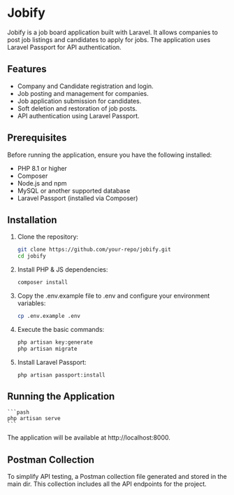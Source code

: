 # Jobify

Jobify is a job board application built with Laravel. It allows companies to post job listings and candidates to apply for jobs. The application uses Laravel Passport for API authentication.

## Features

-   Company and Candidate registration and login.
-   Job posting and management for companies.
-   Job application submission for candidates.
-   Soft deletion and restoration of job posts.
-   API authentication using Laravel Passport.

## Prerequisites

Before running the application, ensure you have the following installed:

-   PHP 8.1 or higher
-   Composer
-   Node.js and npm
-   MySQL or another supported database
-   Laravel Passport (installed via Composer)

## Installation

1. Clone the repository:

    ```bash
    git clone https://github.com/your-repo/jobify.git
    cd jobify
    ```

2. Install PHP & JS dependencies:

    ```bash
    composer install
    ```

3. Copy the .env.example file to .env and configure your environment variables:

    ```bash
    cp .env.example .env
    ```

4. Execute the basic commands:

    ```bash
    php artisan key:generate
    php artisan migrate
    ```

5. Install Laravel Passport:

    ```pash
    php artisan passport:install
    ```

## Running the Application

    ```pash
    php artisan serve
    ```

The application will be available at http://localhost:8000.

## Postman Collection

To simplify API testing, a Postman collection file generated and stored in the main dir. This collection includes all the API endpoints for the project.
